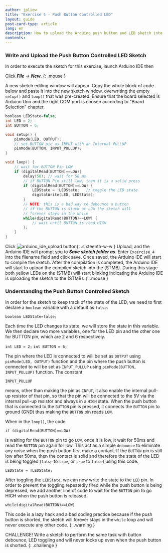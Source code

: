 ```yaml
---
author: jpliew
title: "Exercise 4 - Push Button Controlled LED"
layout: guide
post-card-type: article
lang: en
description: How to upload the Arduino push button and LED sketch into the (STMB).
contents:
---
```


### Write and Upload the Push Button Controlled LED Sketch

In order to execute the sketch for this exercise, launch Arduino IDE then 

Click ***File*** -> ***New***. 
{: .mouse }

A new sketch editing window will appear. Copy the whole block of code below and paste it into the new sketch window, overwriting the empty `setup()` and `loop()` that was pre-created. Ensure that the board selected is Arduino Uno and the right COM port is chosen according to "Board Selection" chapter.

```c
boolean LEDState=false;
int LED = 2;
int BUTTON = 6;

void setup() {
    pinMode(LED, OUTPUT);
    // set BUTTON pin as INPUT with an Internal PULLUP
    pinMode(BUTTON, INPUT_PULLUP);
}

void loop() {
    // wait for BUTTON Pin LOW
    if (digitalRead(BUTTON)==LOW){
        delay(50); // wait for 50 ms
        // if BUTTON Pin still low, then it is a solid press
        if (digitalRead(BUTTON)==LOW) {
            LEDState = !LEDState;   // toggle the LED state
            digitalWrite(LED, LEDState);    
        }
        // NOTE: this is a bad way to debounce a button
        // if the BUTTON is stuck at LOW the sketch will 
        // forever stays in the while
        while(digitalRead(BUTTON)==LOW) {
            // wait until BUTTON is read HIGH
        };  
    }
}
```

Click ![arduino_ide_upload button](img/arduino_ide_upload_icon.svg){: .sixteenth-w-w } Upload, and the Arduino IDE will prompt you to ***Save sketch folder as***. Enter `Excercise_4` into the filename field and click save. Once saved, the Arduino IDE will start to compile the sketch. After the compilation is completed, the Arduino IDE will start to upload the compiled sketch into the (STMB). During this stage both yellow LEDs on the (STMB) will start blinking indicating the Arduino IDE is uploading the sketch to the (STMB).
{: .mouse }

### Understanding the Push Button Controlled Sketch

In order for the sketch to keep track of the state of the LED, we need to first declare a `boolean` variable with a default as `false`.

`boolean LEDState=false;`

Each time the LED changes its state, we will store the state in this variable. We then declare two more variables, one for the LED pin and the other one for BUTTON pin, which are 2 and 6 respectively.

`int LED = 2;`
`int BUTTON = 6;`

The pin where the LED is connected to will be set as `OUTPUT` using `pinMode(LED, OUTPUT)` function and the pin where the push button is connected to will be set as `INPUT_PULLUP` using `pinMode(BUTTON, INPUT_PULLUP)` function. The constant

`INPUT_PULLUP`

means, other than making the pin as `INPUT`, it also enable the internal pull-up resistor of that pin, so that the pin will be connected to the 5V via the internal pull-up resistor and always in a `HIGH` state. When the push button that is connected to the `BUTTON` pin is pressed, it connects the `BUTTON` pin to ground (GND) thus making the `BUTTON` pin reads `LOW`.

When in the `loop()`, the code

`if (digitalRead(BUTTON)==LOW)`

is waiting for the `BUTTON` pin to go `LOW`, once it is low, it wait for 50ms and read the `BUTTON` pin again for low. This act as a simple `debounce` to eliminate any noise when the push button first make a contact. If the `BUTTON` pin is still low after 50ms, then the contact is solid and therefore the state of the LED is being toggled (`false` to `true`, or `true` to `false`) using this code. 

`LEDState = !LEDState;`

After toggling the `LEDState`, we can now write the state to the `LED` pin. In order to prevent the toggling repeatedly fired while the push button is being depressed, we add another line of code to wait for the `BUTTON` pin to go HIGH when the push button is released.

`while(digitalRead(BUTTON)==LOW)`

This code is a lazy hack and a bad coding practice because if the push button is shorted, the sketch will forever stays in the `while` loop and will never execute any other code.
{: .warning }

CHALLENGE! Write a sketch to perform the same task with button debounce, LED toggling and will never locks up even when the push button is shorted.
{: .challenge }  

